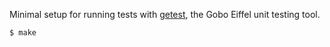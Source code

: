 Minimal setup for running tests with
[getest](http://www.gobosoft.com/eiffel/gobo/getest/),
the Gobo Eiffel unit testing tool.

`$ make`
